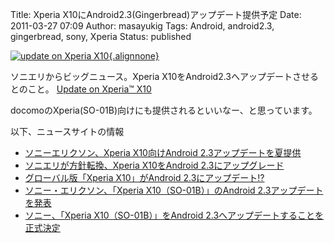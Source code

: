 Title: Xperia X10にAndroid2.3(Gingerbread)アップデート提供予定
Date: 2011-03-27 07:09
Author: masayukig
Tags: Android, android2.3, gingerbread, sony, Xperia
Status: published

[![update on Xperia
X10](http://farm6.static.flickr.com/5142/5561883791_27e69b885d_m.jpg){.alignnone}](http://www.flickr.com/photos/31362181@N08/5561883791/ "update on Xperia X10")

ソニエリからビッグニュース。Xperia
X10をAndroid2.3へアップデートさせるとのこと。
[Update on Xperia™
X10](http://blogs.sonyericsson.com/products/2011/03/25/update-on-xperia%E2%84%A2-x10/)

docomoのXperia(SO-01B)向けにも提供されるといいなー、と思っています。

以下、ニュースサイトの情報

-   [ソニーエリクソン、Xperia X10向けAndroid
    2.3アップデートを夏提供](http://journal.mycom.co.jp/news/2011/03/25/079/)
-   [ソニエリが方針転換、Xperia X10をAndroid
    2.3にアップグレード](http://www.itmedia.co.jp/news/articles/1103/25/news121.html)
-   [グローバル版「Xperia X10」がAndroid
    2.3にアップデート!?](http://ascii.jp/elem/000/000/596/596746/)
-   [ソニー・エリクソン、「Xperia X10（SO-01B）」のAndroid
    2.3アップデートを発表](http://octoba.net/archives/20110326-android-news.html)
-   [ソニー、「Xperia X10（SO-01B）」をAndroid
    2.3へアップデートすることを正式決定](http://gigazine.net/news/20110326_xperia_x10_android23/)

